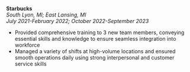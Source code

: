 **Starbucks**    
_South Lyon, MI; East Lansing, MI_  
_July 2021-February 2022; October 2022-September 2023_   
* Provided comprehensive training to 3 new team members, conveying essential skills and knowledge to ensure seamless integration into workforce
* Managed a variety of shifts at high-volume locations and ensured smooth operations daily using strong interpersonal and customer service skills